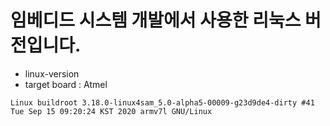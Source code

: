 # 임베디드 시스템 개발에서 사용한 리눅스 버전입니다.
- linux-version
- target board : Atmel

```
Linux buildroot 3.18.0-linux4sam_5.0-alpha5-00009-g23d9de4-dirty #41 Tue Sep 15 09:20:24 KST 2020 armv7l GNU/Linux
```
